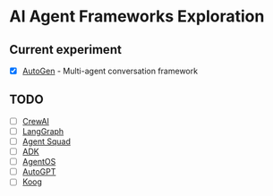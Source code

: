 # AI Agent Frameworks Exploration

## Current experiment
- [x] [AutoGen](https://github.com/microsoft/autogen) - Multi-agent conversation framework

## TODO
- [ ] [CrewAI](https://www.crewai.com/open-source)
- [ ] [LangGraph](https://www.langchain.com/langgraph)
- [ ] [Agent Squad](https://awslabs.github.io/agent-squad/)
- [ ] [ADK](https://google.github.io/adk-docs/)
- [ ] [AgentOS](https://ag2.ai/)
- [ ] [AutoGPT](https://docs.agpt.co/)
- [ ] [Koog](https://github.com/JetBrains/koog/)